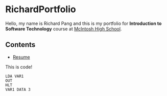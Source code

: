 # RichardPortfolio
Hello, my name is Richard Pang and this is my portfolio for **Introduction to Software Technology** course at [McIntosh High School](https://www.fcboe.org/mhs).
 ## Contents
 - [Resume](RESUME.md)

This is code!
```
LDA VAR1
OUT
HLT
VAR1 DATA 3
```
